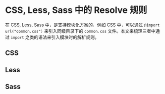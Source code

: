 # CSS, Less, Sass 中的 Resolve 规则

在 CSS, Less, Sass 中，是支持模块化方案的，例如 CSS 中，可以通过 `@import url("common.css")` 来引入同级目录下的 `common.css` 文件。本文来梳理三者中通过 `import` 之类的语法来引入模块时的解析规则。

## CSS

## Less

## Sass
